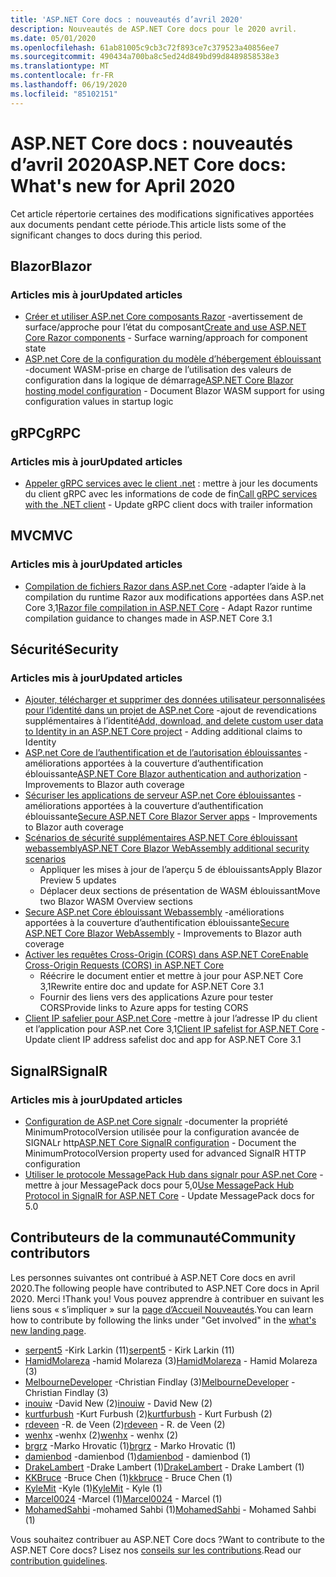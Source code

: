 ```yaml
---
title: 'ASP.NET Core docs : nouveautés d’avril 2020'
description: Nouveautés de ASP.NET Core docs pour le 2020 avril.
ms.date: 05/01/2020
ms.openlocfilehash: 61ab81005c9cb3c72f893ce7c379523a40856ee7
ms.sourcegitcommit: 490434a700ba8c5ed24d849bd99d8489858538e3
ms.translationtype: MT
ms.contentlocale: fr-FR
ms.lasthandoff: 06/19/2020
ms.locfileid: "85102151"
---
```

# <a name="aspnet-core-docs-whats-new-for-april-2020"></a><span data-ttu-id="29a94-103">ASP.NET Core docs : nouveautés d’avril 2020</span><span class="sxs-lookup"><span data-stu-id="29a94-103">ASP.NET Core docs: What's new for April 2020</span></span>

<span data-ttu-id="29a94-104">Cet article répertorie certaines des modifications significatives apportées aux documents pendant cette période.</span><span class="sxs-lookup"><span data-stu-id="29a94-104">This article lists some of the significant changes to docs during this period.</span></span>

## <a name="blazor"></a><span data-ttu-id="29a94-105">Blazor</span><span class="sxs-lookup"><span data-stu-id="29a94-105">Blazor</span></span>

### <a name="updated-articles"></a><span data-ttu-id="29a94-106">Articles mis à jour</span><span class="sxs-lookup"><span data-stu-id="29a94-106">Updated articles</span></span>

- <span data-ttu-id="29a94-107">[Créer et utiliser ASP.net Core composants Razor](../blazor/components/index.md) -avertissement de surface/approche pour l’état du composant</span><span class="sxs-lookup"><span data-stu-id="29a94-107">[Create and use ASP.NET Core Razor components](../blazor/components/index.md) - Surface warning/approach for component state</span></span>
- <span data-ttu-id="29a94-108">[ASP.net Core de la configuration du modèle d’hébergement éblouissant](../blazor/fundamentals/additional-scenarios.md) -document WASM-prise en charge de l’utilisation des valeurs de configuration dans la logique de démarrage</span><span class="sxs-lookup"><span data-stu-id="29a94-108">[ASP.NET Core Blazor hosting model configuration](../blazor/fundamentals/additional-scenarios.md) - Document Blazor WASM support for using configuration values in startup logic</span></span>

## <a name="grpc"></a><span data-ttu-id="29a94-109">gRPC</span><span class="sxs-lookup"><span data-stu-id="29a94-109">gRPC</span></span>

### <a name="updated-articles"></a><span data-ttu-id="29a94-110">Articles mis à jour</span><span class="sxs-lookup"><span data-stu-id="29a94-110">Updated articles</span></span>

- <span data-ttu-id="29a94-111">[Appeler gRPC services avec le client .net](../grpc/client.md) : mettre à jour les documents du client gRPC avec les informations de code de fin</span><span class="sxs-lookup"><span data-stu-id="29a94-111">[Call gRPC services with the .NET client](../grpc/client.md) - Update gRPC client docs with trailer information</span></span>

## <a name="mvc"></a><span data-ttu-id="29a94-112">MVC</span><span class="sxs-lookup"><span data-stu-id="29a94-112">MVC</span></span>

### <a name="updated-articles"></a><span data-ttu-id="29a94-113">Articles mis à jour</span><span class="sxs-lookup"><span data-stu-id="29a94-113">Updated articles</span></span>

- <span data-ttu-id="29a94-114">[Compilation de fichiers Razor dans ASP.net Core](../mvc/views/view-compilation.md) -adapter l’aide à la compilation du runtime Razor aux modifications apportées dans ASP.net Core 3,1</span><span class="sxs-lookup"><span data-stu-id="29a94-114">[Razor file compilation in ASP.NET Core](../mvc/views/view-compilation.md) - Adapt Razor runtime compilation guidance to changes made in ASP.NET Core 3.1</span></span>

## <a name="security"></a><span data-ttu-id="29a94-115">Sécurité</span><span class="sxs-lookup"><span data-stu-id="29a94-115">Security</span></span>

### <a name="updated-articles"></a><span data-ttu-id="29a94-116">Articles mis à jour</span><span class="sxs-lookup"><span data-stu-id="29a94-116">Updated articles</span></span>

- <span data-ttu-id="29a94-117">[Ajouter, télécharger et supprimer des données utilisateur personnalisées pour l’identité dans un projet de ASP.net Core](../security/authentication/add-user-data.md) -ajout de revendications supplémentaires à l’identité</span><span class="sxs-lookup"><span data-stu-id="29a94-117">[Add, download, and delete custom user data to Identity in an ASP.NET Core project](../security/authentication/add-user-data.md) - Adding additional claims to Identity</span></span>
- <span data-ttu-id="29a94-118">[ASP.net Core de l’authentification et de l’autorisation éblouissantes](../blazor/security/index.md) -améliorations apportées à la couverture d’authentification éblouissante</span><span class="sxs-lookup"><span data-stu-id="29a94-118">[ASP.NET Core Blazor authentication and authorization](../blazor/security/index.md) - Improvements to Blazor auth coverage</span></span>
- <span data-ttu-id="29a94-119">[Sécuriser les applications de serveur ASP.net Core éblouissantes](../blazor/security/server/index.md) -améliorations apportées à la couverture d’authentification éblouissante</span><span class="sxs-lookup"><span data-stu-id="29a94-119">[Secure ASP.NET Core Blazor Server apps](../blazor/security/server/index.md) - Improvements to Blazor auth coverage</span></span>
- [<span data-ttu-id="29a94-120">Scénarios de sécurité supplémentaires ASP.NET Core éblouissant webassembly</span><span class="sxs-lookup"><span data-stu-id="29a94-120">ASP.NET Core Blazor WebAssembly additional security scenarios</span></span>](../blazor/security/webassembly/additional-scenarios.md)
  - <span data-ttu-id="29a94-121">Appliquer les mises à jour de l’aperçu 5 de éblouissants</span><span class="sxs-lookup"><span data-stu-id="29a94-121">Apply Blazor Preview 5 updates</span></span>
  - <span data-ttu-id="29a94-122">Déplacer deux sections de présentation de WASM éblouissant</span><span class="sxs-lookup"><span data-stu-id="29a94-122">Move two Blazor WASM Overview sections</span></span>
- <span data-ttu-id="29a94-123">[Secure ASP.net Core éblouissant Webassembly](../blazor/security/webassembly/index.md) -améliorations apportées à la couverture d’authentification éblouissante</span><span class="sxs-lookup"><span data-stu-id="29a94-123">[Secure ASP.NET Core Blazor WebAssembly](../blazor/security/webassembly/index.md) - Improvements to Blazor auth coverage</span></span>
- [<span data-ttu-id="29a94-124">Activer les requêtes Cross-Origin (CORS) dans ASP.NET Core</span><span class="sxs-lookup"><span data-stu-id="29a94-124">Enable Cross-Origin Requests (CORS) in ASP.NET Core</span></span>](../security/cors.md)
  - <span data-ttu-id="29a94-125">Réécrire le document entier et mettre à jour pour ASP.NET Core 3,1</span><span class="sxs-lookup"><span data-stu-id="29a94-125">Rewrite entire doc and update for ASP.NET Core 3.1</span></span>
  - <span data-ttu-id="29a94-126">Fournir des liens vers des applications Azure pour tester CORS</span><span class="sxs-lookup"><span data-stu-id="29a94-126">Provide links to Azure apps for testing CORS</span></span>
- <span data-ttu-id="29a94-127">[Client IP safelier pour ASP.net Core](../security/ip-safelist.md) -mettre à jour l’adresse IP du client et l’application pour ASP.net Core 3,1</span><span class="sxs-lookup"><span data-stu-id="29a94-127">[Client IP safelist for ASP.NET Core](../security/ip-safelist.md) - Update client IP address safelist doc and app for ASP.NET Core 3.1</span></span>

## <a name="signalr"></a><span data-ttu-id="29a94-128">SignalR</span><span class="sxs-lookup"><span data-stu-id="29a94-128">SignalR</span></span>

### <a name="updated-articles"></a><span data-ttu-id="29a94-129">Articles mis à jour</span><span class="sxs-lookup"><span data-stu-id="29a94-129">Updated articles</span></span>

- <span data-ttu-id="29a94-130">[Configuration de ASP.net Core signalr](../signalr/configuration.md) -documenter la propriété MinimumProtocolVersion utilisée pour la configuration avancée de SIGNALr http</span><span class="sxs-lookup"><span data-stu-id="29a94-130">[ASP.NET Core SignalR configuration](../signalr/configuration.md) - Document the MinimumProtocolVersion property used for advanced SignalR HTTP configuration</span></span>
- <span data-ttu-id="29a94-131">[Utiliser le protocole MessagePack Hub dans signalr pour ASP.net Core](../signalr/messagepackhubprotocol.md) -mettre à jour MessagePack docs pour 5,0</span><span class="sxs-lookup"><span data-stu-id="29a94-131">[Use MessagePack Hub Protocol in SignalR for ASP.NET Core](../signalr/messagepackhubprotocol.md) - Update MessagePack docs for 5.0</span></span>

## <a name="community-contributors"></a><span data-ttu-id="29a94-132">Contributeurs de la communauté</span><span class="sxs-lookup"><span data-stu-id="29a94-132">Community contributors</span></span>

<span data-ttu-id="29a94-133">Les personnes suivantes ont contribué à ASP.NET Core docs en avril 2020.</span><span class="sxs-lookup"><span data-stu-id="29a94-133">The following people have contributed to ASP.NET Core docs in April 2020.</span></span> <span data-ttu-id="29a94-134">Merci !</span><span class="sxs-lookup"><span data-stu-id="29a94-134">Thank you!</span></span> <span data-ttu-id="29a94-135">Vous pouvez apprendre à contribuer en suivant les liens sous « s’impliquer » sur la [page d’Accueil Nouveautés](index.yml).</span><span class="sxs-lookup"><span data-stu-id="29a94-135">You can learn how to contribute by following the links under "Get involved" in the [what's new landing page](index.yml).</span></span>

- <span data-ttu-id="29a94-136">[serpent5](https://github.com/serpent5) -Kirk Larkin (11)</span><span class="sxs-lookup"><span data-stu-id="29a94-136">[serpent5](https://github.com/serpent5) - Kirk Larkin (11)</span></span>
- <span data-ttu-id="29a94-137">[HamidMolareza](https://github.com/HamidMolareza) -hamid Molareza (3)</span><span class="sxs-lookup"><span data-stu-id="29a94-137">[HamidMolareza](https://github.com/HamidMolareza) - Hamid Molareza (3)</span></span>
- <span data-ttu-id="29a94-138">[MelbourneDeveloper](https://github.com/MelbourneDeveloper) -Christian Findlay (3)</span><span class="sxs-lookup"><span data-stu-id="29a94-138">[MelbourneDeveloper](https://github.com/MelbourneDeveloper) - Christian Findlay (3)</span></span>
- <span data-ttu-id="29a94-139">[inouiw](https://github.com/inouiw) -David New (2)</span><span class="sxs-lookup"><span data-stu-id="29a94-139">[inouiw](https://github.com/inouiw) - David New (2)</span></span>
- <span data-ttu-id="29a94-140">[kurtfurbush](https://github.com/kurtfurbush) -Kurt Furbush (2)</span><span class="sxs-lookup"><span data-stu-id="29a94-140">[kurtfurbush](https://github.com/kurtfurbush) - Kurt Furbush (2)</span></span>
- <span data-ttu-id="29a94-141">[rdeveen](https://github.com/rdeveen) -R. de Veen (2)</span><span class="sxs-lookup"><span data-stu-id="29a94-141">[rdeveen](https://github.com/rdeveen) - R. de Veen (2)</span></span>
- <span data-ttu-id="29a94-142">[wenhx](https://github.com/wenhx) -wenhx (2)</span><span class="sxs-lookup"><span data-stu-id="29a94-142">[wenhx](https://github.com/wenhx) - wenhx (2)</span></span>
- <span data-ttu-id="29a94-143">[brgrz](https://github.com/brgrz) -Marko Hrovatic (1)</span><span class="sxs-lookup"><span data-stu-id="29a94-143">[brgrz](https://github.com/brgrz) - Marko Hrovatic (1)</span></span>
- <span data-ttu-id="29a94-144">[damienbod](https://github.com/damienbod) -damienbod (1)</span><span class="sxs-lookup"><span data-stu-id="29a94-144">[damienbod](https://github.com/damienbod) - damienbod (1)</span></span>
- <span data-ttu-id="29a94-145">[DrakeLambert](https://github.com/DrakeLambert) -Drake Lambert (1)</span><span class="sxs-lookup"><span data-stu-id="29a94-145">[DrakeLambert](https://github.com/DrakeLambert) - Drake Lambert (1)</span></span>
- <span data-ttu-id="29a94-146">[KKBruce](https://github.com/kkbruce) -Bruce Chen (1)</span><span class="sxs-lookup"><span data-stu-id="29a94-146">[kkbruce](https://github.com/kkbruce) - Bruce Chen (1)</span></span>
- <span data-ttu-id="29a94-147">[KyleMit](https://github.com/KyleMit) -Kyle (1)</span><span class="sxs-lookup"><span data-stu-id="29a94-147">[KyleMit](https://github.com/KyleMit) - Kyle (1)</span></span>
- <span data-ttu-id="29a94-148">[Marcel0024](https://github.com/Marcel0024) -Marcel (1)</span><span class="sxs-lookup"><span data-stu-id="29a94-148">[Marcel0024](https://github.com/Marcel0024) - Marcel (1)</span></span>
- <span data-ttu-id="29a94-149">[MohamedSahbi](https://github.com/MohamedSahbi) -mohamed Sahbi (1)</span><span class="sxs-lookup"><span data-stu-id="29a94-149">[MohamedSahbi](https://github.com/MohamedSahbi) - Mohamed Sahbi (1)</span></span>

<span data-ttu-id="29a94-150">Vous souhaitez contribuer au ASP.NET Core docs ?</span><span class="sxs-lookup"><span data-stu-id="29a94-150">Want to contribute to the ASP.NET Core docs?</span></span> <span data-ttu-id="29a94-151">Lisez nos [conseils sur les contributions](https://github.com/dotnet/AspNetCore.Docs/blob/master/CONTRIBUTING.md).</span><span class="sxs-lookup"><span data-stu-id="29a94-151">Read our [contribution guidelines](https://github.com/dotnet/AspNetCore.Docs/blob/master/CONTRIBUTING.md).</span></span>
